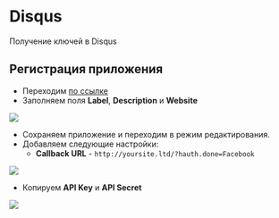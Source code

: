 # Disqus

Получение ключей в Disqus

## Регистрация приложения

- Переходим [по ссылке][1]
- Заполняем поля **Label**, **Description** и **Website**

[![](https://file.modx.pro/files/0/8/8/0886b4b7f748dc699a892be1ba569e10s.jpg)](https://file.modx.pro/files/0/8/8/0886b4b7f748dc699a892be1ba569e10.png)

- Сохраняем приложение и переходим в режим редактирования.
- Добавляем следующие настройки:
  - **Callback URL** - `http://yoursite.ltd/?hauth.done=Facebook`

[![](https://file.modx.pro/files/b/2/e/b2e96937b0ed2264414c32dbd4024b93s.jpg)](https://file.modx.pro/files/b/2/e/b2e96937b0ed2264414c32dbd4024b93.png)

- Копируем **API Key** и **API Secret**

[![](https://file.modx.pro/files/2/1/e/21eb4c6fe83649effcc5874ecd709375s.jpg)](https://file.modx.pro/files/2/1/e/21eb4c6fe83649effcc5874ecd709375.png)

[1]: http://disqus.com/api/applications/register/
